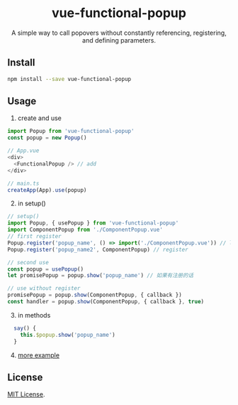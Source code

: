 <h1 align="center">vue-functional-popup</h1>

<div align="center">
A simple way to call popovers without constantly referencing, registering, and defining parameters.
</div>

## Install

```bash
npm install --save vue-functional-popup
```

## Usage

1. create and use

```js
import Popup from 'vue-functional-popup'
const popup = new Popup()

// App.vue
<div>
  <FunctionalPopup /> // add
</div>

// main.ts
createApp(App).use(popup)
```

2. in setup()

```js
// setup()
import Popup, { usePopup } from 'vue-functional-popup'
import ComponentPopup from './ComponentPopup.vue'
// first register
Popup.register('popup_name', () => import('./ComponentPopup.vue')) // lazy load
Popup.register('popup_name2', ComponentPopup) // register

// second use
const popup = usePopup()
let promisePopup = popup.show('popup_name') // 如果有注册的话

// use without register
promisePopup = popup.show(ComponentPopup, { callback })
const handler = popup.show(ComponentPopup, { callback }, true)
```

3. in methods

```js
  say() {
    this.$popup.show('popup_name')
  }
```

4. [more example](../playground/)

## License

[MIT License](../..//LICENSE).

